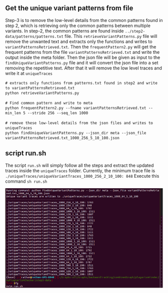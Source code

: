 
## Get the unique variant patterns from file 
Step-3 is to remove the low-level details from the common patterns found in step 2, which is retrieving only the common patterns between multiple variants.
In step-2, the common patterns are found inside `../step2-data/patterns/patterns.txt` file. 
This `retrieveVariantPatterns.py` file will remove the unwanted text and extracts only the functions and writes to `variantPatternsRetrieved.txt`.
Then the `frequentPattern2.py` will get the frequent patterns from the file `variantPatternsRetrieved.txt` and write the output inside the meta folder. 
Then the json file will be given as input to the `findUniqueVariantPatterns.py` file and it will convert the json file into a set removing the repetitive text. After that it will remove the low level traces and write it at `uniqueTraces`
```
# extracts only functions from patterns.txt found in step2 and write to variantPatternsRetrieved.txt
python retrieveVariantPatterns.py 

# Find common pattern and write to meta
python frequentPattern2.py --fname variantPatternsRetrieved.txt --min_len 5 --stride 256 --seq_len 1000

# remove these low-level details from the json files and writes to uniqueTraces
python findUniqueVariantPatterns.py --json_dir meta --json_file variantPatternsRetrieved.txt_1000_256_5_10_100.json 
```


## script run.sh

The script `run.sh` will simply follow all the steps and extract the updated traces inside the `uniqueTraces` folder. 
Currently, the minimum trace file is `./uniqueTraces/uniqueVariantTraces_1000_256_2_10_100: 848`
Execute this command `sh run.sh`

![minimum-traces](pics/minimum-traces.png)
